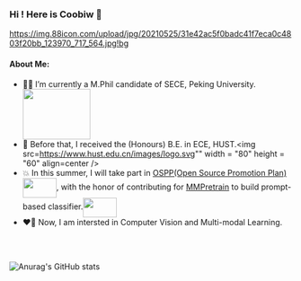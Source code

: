 ### Hi ! Here is Coobiw 👋
https://img.88icon.com/upload/jpg/20210525/31e42ac5f0badc41f7eca0c4803f20bb_123970_717_564.jpg!bg

#### About Me:

- 👨‍🦰 I’m currently a M.Phil candidate of SECE, Peking University. <img src="https://www.pku.edu.cn/pku_logo_red.png" width = "120" height = "90"  align=center />
- 👦 Before that, I received the (Honours) B.E. in ECE, HUST.<img src=https://www.hust.edu.cn/images/logo.svg"" width = "80" height = "60"  align=center />
- 💥 In this summer, I will take part in [OSPP(Open Source Promotion Plan)](https://summer-ospp.ac.cn/)<img src="https://summer-ospp.ac.cn/vite.svg" width = "60" height = "35"  align=center />, with the honor of contributing for [MMPretrain](https://github.com/open-mmlab/mmpretrain) to build prompt-based classifier.<img src="https://oss.openmmlab.com/www/community/mm.png" width = "60" height = "35"  align=center />
- ❤️‍🔥 Now, I am intersted in Computer Vision and Multi-modal Learning.

<br />
<br />

![Anurag's GitHub stats](https://github-readme-stats.vercel.app/api?username=Coobiw&show_icons=true&theme=rose)
